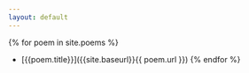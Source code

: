 ```yaml
---
layout: default
---
```


{% for poem in site.poems %}
* [{{poem.title}}]({{site.baseurl}}{{ poem.url }})
{% endfor %}
